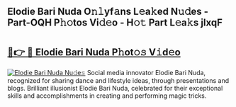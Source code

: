 ## Elodie Bari Nuda O𝚗𝚕yf𝚊ns L𝚎a𝚔ed N𝚞𝚍es - Part-OQH P𝚑𝚘tos Vi𝚍𝚎o - H𝚘𝚝 Part L𝚎a𝚔s jlxqF

# <h2><a href="http://kfczlp.oniu.top/?m=Elodie+Bari+Nuda">🔗👉 🔴 Elodie Bari Nuda P𝚑ot𝚘𝚜 V𝚒d𝚎o</a></h2>

[![Elodie Bari Nuda Nu𝚍e𝚜](https://i.imgur.com/0qMVB7G.gif)](http://kfczlp.oniu.top/?m=Elodie+Bari+Nuda)
Social media innovator Elodie Bari Nuda, recognized for sharing dance and lifestyle ideas, through presentations and blogs. Brilliant illusionist Elodie Bari Nuda, celebrated for their exceptional skills and accomplishments in creating and performing magic tricks.  
